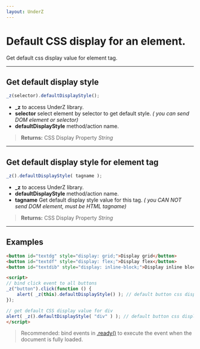 ```yaml
---
layout: UnderZ
---
```

# Default CSS display for an element.
Get default css display value for element tag.


***


## Get default display style
```js
_z(selector).defaultDisplayStyle();
```

* **_z** to access UnderZ library.
* **selector** select element by selector to get default style. _( you can send DOM element or selector)_
* **defaultDisplayStyle** method/action name.

> **Returns:** CSS Display Property _String_


***


## Get default display style for element tag
```js
_z().defaultDisplayStyle( tagname );
```

* **_z** to access UnderZ library.
* **defaultDisplayStyle** method/action name.
* **tagname** Get default display style value for this tag. _( you CAN NOT send DOM element, must be HTML tagname)_

> **Returns:** CSS Display Property _String_


***


## Examples

```html
<button id="textdg" style="display: grid;">Display grid</button>
<button id="textdf" style="display: flex;">Display flex</button>
<button id="textdib" style="display: inline-block;">Display inline block</button>

<script>
// bind click event to all buttons
_z("button").click(function () { 
	alert( _z(this).defaultDisplayStyle() ); // default button css display is: inline-block
});

// get default CSS display value for div
alert( _z().defaultDisplayStyle( "div" ) ); // default button css display is: block
</script>

```

> Recommended: bind events in [.ready()](http://hlack.xyz/UnderZ/-ready()) to execute the event when the document is fully loaded.
